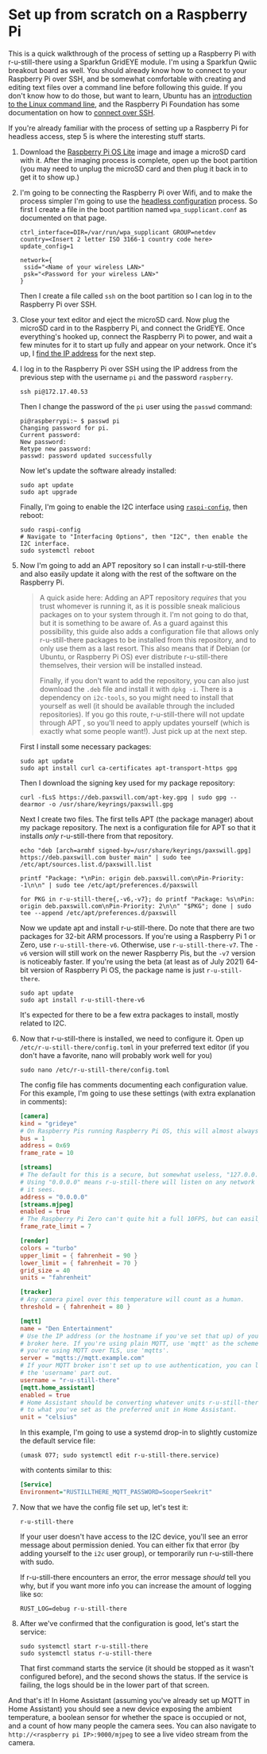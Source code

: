 # Set up from scratch on a Raspberry Pi

This is a quick walkthrough of the process of setting up a Raspberry Pi with
r-u-still-there using a Sparkfun GridEYE module. I'm using a Sparkfun Qwiic
breakout board as well. You should already know how to connect to your Raspberry
Pi over SSH, and be somewhat comfortable with creating and editing text files
over a command line before following this guide. If you don't know how to do
those, but want to learn, Ubuntu has an
[introduction to the Linux command line][ubuntu-cli-intro], and the Raspberry Pi
Foundation has some documentation on how to [connect over SSH][rpi-ssh].

[ubuntu-cli-intro]: https://ubuntu.com/tutorials/command-line-for-beginners
[rpi-ssh]: https://www.raspberrypi.org/documentation/remote-access/ssh/README.md

If you're already familiar with the process of setting up a Raspberry Pi for
headless access, step 5 is where the interesting stuff starts.

[raspbian]: https://www.raspberrypi.org/software/operating-systems/#raspberry-pi-os-32-bit
[rpi-wifi]: https://www.raspberrypi.org/documentation/configuration/wireless/headless.md
[rpi-ip]: https://www.raspberrypi.org/documentation/remote-access/ip-address.md
[raspi-config]: https://www.raspberrypi.org/documentation/configuration/raspi-config.md

1. Download the [Raspberry Pi OS Lite][raspbian] image and image a microSD card
   with it. After the imaging process is complete, open up the boot partition
   (you may need to unplug the microSD card and then plug it back in to get it
   to show up.)

2. I'm going to be connecting the Raspberry Pi over Wifi, and to make the
   process simpler I'm going to use the [headless configuration][rpi-wifi]
   process. So first I create a file in the boot partition named
   `wpa_supplicant.conf` as documented on that page.
   ```
   ctrl_interface=DIR=/var/run/wpa_supplicant GROUP=netdev
   country=<Insert 2 letter ISO 3166-1 country code here>
   update_config=1
   
   network={
    ssid="<Name of your wireless LAN>"
    psk="<Password for your wireless LAN>"
   }
   ```
   Then I create a file called `ssh` on the boot partition so I can log in to
   the Raspberry Pi over SSH.

3. Close your text editor and eject the microSD card. Now plug the microSD card
   in to the Raspberry Pi, and connect the GridEYE. Once everything's hooked up,
   connect the Raspberry Pi to power, and wait a few minutes for it to start up
   fully and appear on your network. Once it's up, I
   [find the IP address][rpi-ip] for the next step.

4. I log in to the Raspberry Pi over SSH using the IP address from the previous
   step with the username `pi` and the password `raspberry`.
   ```
   ssh pi@172.17.40.53
   ```
   
   Then I change the password of the `pi` user using the `passwd` command:
   ```
   pi@raspberrypi:~ $ passwd pi
   Changing password for pi.
   Current password:
   New password:
   Retype new password:
   passwd: password updated successfully
   ```

   Now let's update the software already installed:
   ```shell
   sudo apt update
   sudo apt upgrade
   ```

   Finally, I'm going to enable the I2C interface using
   [`raspi-config`][raspi-config], then reboot:
   ```shell
   sudo raspi-config
   # Navigate to "Interfacing Options", then "I2C", then enable the I2C interface.
   sudo systemctl reboot
   ```

5. Now I'm going to add an APT repository so I can install r-u-still-there and
   also easily update it along with the rest of the software on the Raspberry
   Pi.

   > A quick aside here: Adding an APT repository *requires* that you trust
   > whomever is running it, as it is possible sneak malicious packages on to
   > your system through it. I'm not going to do that, but it is something to be
   > aware of. As a guard against this possibility, this guide also adds a
   > configuration file that allows only r-u-still-there packages to be
   > installed from this repository, and to only use them as a last resort. This
   > also means that if Debian (or Ubuntu, or Raspberry Pi OS) ever distribute
   > r-u-still-there themselves, their version will be installed instead.
   >
   > Finally, if you don't want to add the repository, you can also just
   > download the `.deb` file and install it with `dpkg -i`. There is a
   > dependency on `i2c-tools`, so you might need to install that yourself as
   > well (it should be available through the included repositories). If you go
   > this route, r-u-still-there will not update through APT , so you'll need to
   > apply updates yourself (which is exactly what some people want!). Just pick
   > up at the next step.

   First I install some necessary packages:
   ```
   sudo apt update
   sudo apt install curl ca-certificates apt-transport-https gpg
   ```

   Then I download the signing key used for my package repository:
   ```
   curl -fLsS https://deb.paxswill.com/apt-key.gpg | sudo gpg --dearmor -o /usr/share/keyrings/paxswill.gpg
   ```

   Next I create two files. The first tells APT (the package manager) about my
   package repository. The next is a configuration file for APT so that it
   installs *only* r-u-still-there from that repository.
   ```
   echo "deb [arch=armhf signed-by=/usr/share/keyrings/paxswill.gpg] https://deb.paxswill.com buster main" | sudo tee /etc/apt/sources.list.d/paxswill.list

   printf "Package: *\nPin: origin deb.paxswill.com\nPin-Priority: -1\n\n" | sudo tee /etc/apt/preferences.d/paxswill

   for PKG in r-u-still-there{,-v6,-v7}; do printf "Package: %s\nPin: origin deb.paxswill.com\nPin-Priority: 2\n\n" "$PKG"; done | sudo tee --append /etc/apt/preferences.d/paxswill
   ```
   Now we update apt and install r-u-still-there. Do note that there are two
   packages for 32-bit ARM processors. If you're using a Raspberry Pi 1 or Zero,
   use `r-u-still-there-v6`. Otherwise, use `r-u-still-there-v7`. The `-v6`
   version will still work on the newer Raspberry Pis, but the `-v7` version is
   noticeably faster. If you're using the beta (at least as of July 2021) 64-bit
   version of Raspberry Pi OS, the package name is just `r-u-still-there`.
   ```
   sudo apt update
   sudo apt install r-u-still-there-v6
   ```
   It's expected for there to be a few extra packages to install, mostly related
   to I2C.

6. Now that r-u-still-there is installed, we need to configure it. Open up
   `/etc/r-u-still-there/config.toml` in your preferred text editor (if you
   don't have a favorite, nano will probably work well for you)
   ```
   sudo nano /etc/r-u-still-there/config.toml
   ```

   The config file has comments documenting each configuration value. For this
   example, I'm going to use these settings (with extra explanation in
   comments):
   ```toml
   [camera]
   kind = "grideye"
   # On Raspberry Pis running Raspberry Pi OS, this will almost always be 1
   bus = 1
   address = 0x69
   frame_rate = 10

   [streams]
   # The default for this is a secure, but somewhat useless, "127.0.0.1".
   # Using "0.0.0.0" means r-u-still-there will listen on any network interface 
   # it sees.
   address = "0.0.0.0"
   [streams.mjpeg]
   enabled = true
   # The Raspberry Pi Zero can't quite hit a full 10FPS, but can easily hit 7.
   frame_rate_limit = 7

   [render]
   colors = "turbo"
   upper_limit = { fahrenheit = 90 }
   lower_limit = { fahrenheit = 70 }
   grid_size = 40
   units = "fahrenheit"

   [tracker]
   # Any camera pixel over this temperature will count as a human.
   threshold = { fahrenheit = 80 }

   [mqtt]
   name = "Den Entertainment"
   # Use the IP address (or the hostname if you've set that up) of your MQTT  
   # broker here. If you're using plain MQTT, use 'mqtt' as the scheme, but if 
   # you're using MQTT over TLS, use 'mqtts'.
   server = "mqtts://mqtt.example.com"
   # If your MQTT broker isn't set up to use authentication, you can leave 
   # the 'username' part out.
   username = "r-u-still-there"
   [mqtt.home_assistant]
   enabled = true
   # Home Assistant should be converting whatever units r-u-still-there sends it
   # to what you've set as the preferred unit in Home Assistant.
   unit = "celsius"
   ```
   In this example, I'm going to use a systemd drop-in to slightly customize the
   default service file:
   ```shell
   (umask 077; sudo systemctl edit r-u-still-there.service)
   ```
   with contents similar to this:
   ```ini
   [Service]
   Environment="RUSTILLTHERE_MQTT_PASSWORD=SooperSeekrit"
   ```

7. Now that we have the config file set up, let's test it:
   ```shell
   r-u-still-there
   ```
   If your user doesn't have access to the I2C device, you'll see an error
   message about permission denied. You can either fix that error (by adding
   yourself to the `i2c` user group), or temporarily run r-u-still-there with
   sudo.

   If r-u-still-there encounters an error, the error message *should* tell you
   why, but if you want more info you can increase the amount of logging like
   so:
   ```shell
   RUST_LOG=debug r-u-still-there
   ```

8. After we've confirmed that the configuration is good, let's start the
   service:
   ```shell
   sudo systemctl start r-u-still-there
   sudo systemctl status r-u-still-there
   ```
   That first command starts the service (it should be stopped as it wasn't
   configured before), and the second shows the status. If the service is
   failing, the logs should be in the lower part of that screen.

And that's it! In Home Assistant (assuming you've already set up MQTT in Home
Assistant) you should see a new device exposing the ambient temperature, a
boolean sensor for whether the space is occupied or not, and a count of how many
people the camera sees. You can also navigate to `http://<raspberry pi
IP>:9000/mjpeg` to see a live video stream from the camera.
